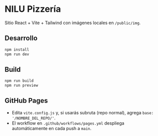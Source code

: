 
# NILU Pizzería
Sitio React + Vite + Tailwind con imágenes locales en `/public/img`.

## Desarrollo
```bash
npm install
npm run dev
```
## Build
```bash
npm run build
npm run preview
```
## GitHub Pages
- Edita `vite.config.js` y, si usarás subruta (repo normal), agrega `base: '/NOMBRE_DEL_REPO/'`.
- El workflow en `.github/workflows/pages.yml` despliega automáticamente en cada push a `main`.

